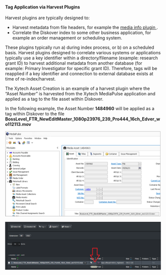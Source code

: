 #### Tag Application via Harvest Plugins

Harvest plugins are typically designed to:

- Harvest metadata from file headers, for example the [media info plugin ](#media_info_plugin).
- Correlate the Diskover index to some other business application, for example an order management or scheduling system.

These plugins typically run a) during index process, or b) on a scheduled basis. Harvest plugins designed to correlate various systems or applications typically use a key identifier within a directory/filename (example: research grant ID) to harvest additional metadata from another database (for example: Primary Investigator for specific grant ID). Therefore, tags will be reapplied if a key identifier and connection to external database exists at time of re-index/harvest.

The Xytech Asset Creation is an example of a harvest plugin where the “Asset Number” is harvested from the Xytech MediaPulse application and applied as a tag to the file asset within Diskover.

In the following example, the Asset Number **1484960** will be applied as a tag within Diskover to the file **BossLevel_FTR_NewEditMaster_1080p23976_239_Pro444_16ch_Edver_wo112113.mov**

![Image: Tags Example in MediaPulse Via Harvest Plugin](images/image_tags_autotags_mediapulse_harvest_plugin_example_in_mediapulse_ui.png)

![Image: Tags Example in Diskover Via Harvest Plugin](images/image_tags_autotags_mediapulse_harvest_plugin_example_in_diskover_ui.png)

